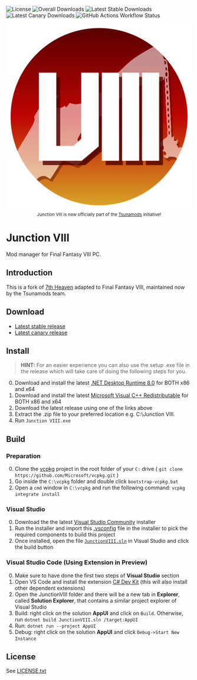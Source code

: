 ![License](https://img.shields.io/github/license/tsunamods-codes/Junction-VIII) ![Overall Downloads](https://img.shields.io/github/downloads/tsunamods-codes/Junction-VIII/total?label=Overall%20Downloads) ![Latest Stable Downloads](https://img.shields.io/github/downloads/tsunamods-codes/Junction-VIII/latest/total?label=Latest%20Stable%20Downloads&sort=semver) ![Latest Canary Downloads](https://img.shields.io/github/downloads/tsunamods-codes/Junction-VIII/canary/total?label=Latest%20Canary%20Downloads) ![GitHub Actions Workflow Status](https://github.com/tsunamods-codes/Junction-VIII/actions/workflows/main-1.0.1.yml/badge.svg?branch=master)

<div align="center">
  <img src="https://github.com/tsunamods-codes/Junction-VIII/blob/master/.logo/app.png" alt="">
  <br><small>Junction VIII is now officially part of the <a href="https://www.tsunamods.com/">Tsunamods</a> initiative!</small>
</div>

# Junction VIII

Mod manager for Final Fantasy VIII PC.

## Introduction

This is a fork of [7th Heaven](https://github.com/tsunamods-codes/7th-Heaven) adapted to Final Fantasy VIII, maintained now by the Tsunamods team.

## Download

- [Latest stable release](https://github.com/tsunamods-codes/Junction-VIII/releases/latest)
- [Latest canary release](https://github.com/tsunamods-codes/Junction-VIII/releases/tag/canary)

## Install

> **HINT:** For an easier experience you can also use the setup .exe file in the release which will take care of doing the following steps for you.

0. Download and install the latest [.NET Desktop Runtime 8.0](https://dotnet.microsoft.com/en-us/download/dotnet/8.0) for BOTH x86 and x64
1. Download and install the latest [Microsoft Visual C++ Redistributable](https://learn.microsoft.com/en-us/cpp/windows/latest-supported-vc-redist?view=msvc-170#visual-studio-2015-2017-2019-and-2022) for BOTH x86 and x64
2. Download the latest release using one of the links above
3. Extract the .zip file to your preferred location e.g. C:\Junction VIII.
4. Run `Junction VIII.exe`

## Build

### Preparation

0. Clone the [vcpkg](https://vcpkg.io) project in the root folder of your `C:` drive ( `git clone https://github.com/Microsoft/vcpkg.git` )
1. Go inside the `C:\vcpkg` folder and double click `bootstrap-vcpkg.bat`
2. Open a `cmd` window in `C:\vcpkg` and run the following command: `vcpkg integrate install`

### Visual Studio

0. Download the the latest [Visual Studio Community](https://visualstudio.microsoft.com/vs/community/) installer
1. Run the installer and import this [.vsconfig](.vsconfig) file in the installer to pick the required components to build this project
2. Once installed, open the file [`JunctionVIII.sln`](JunctionVIII.sln) in Visual Studio and click the build button

### Visual Studio Code (Using Extension in Preview)

0. Make sure to have done the first two steps of **Visual Studio** section
1. Open VS Code and install the extension [C# Dev Kit](https://marketplace.visualstudio.com/items?itemName=ms-dotnettools.csdevkit) (this will also install other dependent extensions)
2. Open the JunctionVIII folder and there will be a new tab in **Explorer**, called **Solution Explorer**, that contains a similar project explorer of Visual Studio
3. Build: right click on the solution **AppUI** and click on `Build`. Otherwise, run `dotnet build JunctionVIII.sln /target:AppUI`
4. Run: `dotnet run --project AppUI`
5. Debug: right click on the solution **AppUI** and click `Debug->Start New Instance`

## License

See [LICENSE.txt](LICENSE.txt)
